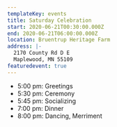```yaml
---
templateKey: events
title: Saturday Celebration
start: 2020-06-21T00:30:00.000Z
end: 2020-06-21T06:00:00.000Z
location: Bruentrup Heritage Farm
address: |-
  2170 County Rd D E
  Maplewood, MN 55109
featuredevent: true
---
```

* 5:00 pm: Greetings
* 5:30 pm: Ceremony
* 5:45 pm: Socializing
* 7:00 pm: Dinner
* 8:00 pm: Dancing, Merriment
